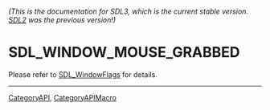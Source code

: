 ###### (This is the documentation for SDL3, which is the current stable version. [SDL2](https://wiki.libsdl.org/SDL2/) was the previous version!)
# SDL_WINDOW_MOUSE_GRABBED

Please refer to [SDL_WindowFlags](SDL_WindowFlags) for details.

----
[CategoryAPI](CategoryAPI), [CategoryAPIMacro](CategoryAPIMacro)

